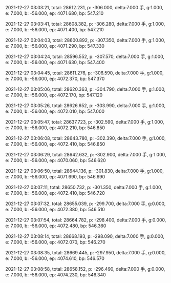 2021-12-27 03:03:21, total: 28612.231, p: -306.000, delta:7.000 手, g:1.000, e: 7.000, b: -56.000, ep: 4071.680, bp: 547.210

2021-12-27 03:03:41, total: 28608.382, p: -306.280, delta:7.000 手, g:1.000, e: 7.000, b: -56.000, ep: 4071.400, bp: 547.210

2021-12-27 03:04:03, total: 28600.892, p: -307.350, delta:7.000 手, g:1.000, e: 7.000, b: -56.000, ep: 4071.290, bp: 547.330

2021-12-27 03:04:24, total: 28596.552, p: -307.570, delta:7.000 手, g:1.000, e: 7.000, b: -56.000, ep: 4071.630, bp: 547.400

2021-12-27 03:04:45, total: 28611.276, p: -306.590, delta:7.000 手, g:1.000, e: 7.000, b: -56.000, ep: 4072.370, bp: 547.370

2021-12-27 03:05:06, total: 28620.363, p: -304.790, delta:7.000 手, g:1.000, e: 7.000, b: -56.000, ep: 4072.170, bp: 547.120

2021-12-27 03:05:26, total: 28626.652, p: -303.990, delta:7.000 手, g:1.000, e: 7.000, b: -56.000, ep: 4072.010, bp: 547.000

2021-12-27 03:05:47, total: 28637.723, p: -302.590, delta:7.000 手, g:1.000, e: 7.000, b: -56.000, ep: 4072.210, bp: 546.850

2021-12-27 03:06:08, total: 28643.780, p: -302.390, delta:7.000 手, g:1.000, e: 7.000, b: -56.000, ep: 4072.410, bp: 546.850

2021-12-27 03:06:29, total: 28642.632, p: -302.900, delta:7.000 手, g:1.000, e: 7.000, b: -56.000, ep: 4070.060, bp: 546.620

2021-12-27 03:06:50, total: 28644.136, p: -301.830, delta:7.000 手, g:1.000, e: 7.000, b: -56.000, ep: 4071.690, bp: 546.690

2021-12-27 03:07:11, total: 28650.732, p: -301.350, delta:7.000 手, g:1.000, e: 7.000, b: -56.000, ep: 4072.410, bp: 546.720

2021-12-27 03:07:32, total: 28655.039, p: -299.700, delta:7.000 手, g:0.000, e: 7.000, b: -56.000, ep: 4072.380, bp: 546.510

2021-12-27 03:07:54, total: 28664.782, p: -298.400, delta:7.000 手, g:0.000, e: 7.000, b: -56.000, ep: 4072.480, bp: 546.360

2021-12-27 03:08:14, total: 28668.193, p: -298.090, delta:7.000 手, g:0.000, e: 7.000, b: -56.000, ep: 4072.070, bp: 546.270

2021-12-27 03:08:35, total: 28669.445, p: -297.950, delta:7.000 手, g:0.000, e: 7.000, b: -56.000, ep: 4074.610, bp: 546.570

2021-12-27 03:08:58, total: 28658.152, p: -296.490, delta:7.000 手, g:0.000, e: 7.000, b: -56.000, ep: 4074.230, bp: 546.340